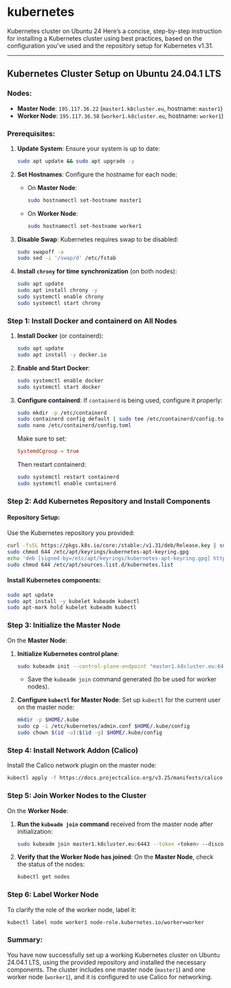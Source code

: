 # kubernetes
Kubernetes cluster on Ubuntu 24
Here’s a concise, step-by-step instruction for installing a Kubernetes cluster using best practices, based on the configuration you've used and the repository setup for Kubernetes v1.31.

---

## Kubernetes Cluster Setup on Ubuntu 24.04.1 LTS

### Nodes:
- **Master Node**: `195.117.36.22` (`master1.k8cluster.eu`, hostname: `master1`)
- **Worker Node**: `195.117.36.58` (`worker1.k8cluster.eu`, hostname: `worker1`)

### Prerequisites:

1. **Update System**:
   Ensure your system is up to date:
   ```bash
   sudo apt update && sudo apt upgrade -y
   ```

2. **Set Hostnames**:
   Configure the hostname for each node:
   - On **Master Node**:
     ```bash
     sudo hostnamectl set-hostname master1
     ```
   - On **Worker Node**:
     ```bash
     sudo hostnamectl set-hostname worker1
     ```

3. **Disable Swap**:
   Kubernetes requires swap to be disabled:
   ```bash
   sudo swapoff -a
   sudo sed -i '/swap/d' /etc/fstab
   ```

4. **Install `chrony` for time synchronization** (on both nodes):
   ```bash
   sudo apt update
   sudo apt install chrony -y
   sudo systemctl enable chrony
   sudo systemctl start chrony
   ```

### Step 1: Install Docker and containerd on All Nodes

1. **Install Docker** (or containerd):
   ```bash
   sudo apt update
   sudo apt install -y docker.io
   ```

2. **Enable and Start Docker**:
   ```bash
   sudo systemctl enable docker
   sudo systemctl start docker
   ```

3. **Configure containerd**:
   If `containerd` is being used, configure it properly:
   ```bash
   sudo mkdir -p /etc/containerd
   sudo containerd config default | sudo tee /etc/containerd/config.toml
   sudo nano /etc/containerd/config.toml
   ```

   Make sure to set:
   ```toml
   SystemdCgroup = true
   ```

   Then restart containerd:
   ```bash
   sudo systemctl restart containerd
   sudo systemctl enable containerd
   ```

### Step 2: Add Kubernetes Repository and Install Components

#### Repository Setup:
Use the Kubernetes repository you provided:

```bash
curl -fsSL https://pkgs.k8s.io/core:/stable:/v1.31/deb/Release.key | sudo gpg --dearmor -o /etc/apt/keyrings/kubernetes-apt-keyring.gpg
sudo chmod 644 /etc/apt/keyrings/kubernetes-apt-keyring.gpg
echo 'deb [signed-by=/etc/apt/keyrings/kubernetes-apt-keyring.gpg] https://pkgs.k8s.io/core:/stable:/v1.31/deb/ /' | sudo tee /etc/apt/sources.list.d/kubernetes.list
sudo chmod 644 /etc/apt/sources.list.d/kubernetes.list
```

#### Install Kubernetes components:

```bash
sudo apt update
sudo apt install -y kubelet kubeadm kubectl
sudo apt-mark hold kubelet kubeadm kubectl
```

### Step 3: Initialize the Master Node

On the **Master Node**:

1. **Initialize Kubernetes control plane**:
   ```bash
   sudo kubeadm init --control-plane-endpoint "master1.k8cluster.eu:6443" --pod-network-cidr=192.168.0.0/16
   ```

   - Save the `kubeadm join` command generated (to be used for worker nodes).

2. **Configure `kubectl` for Master Node**:
   Set up `kubectl` for the current user on the master node:
   ```bash
   mkdir -p $HOME/.kube
   sudo cp -i /etc/kubernetes/admin.conf $HOME/.kube/config
   sudo chown $(id -u):$(id -g) $HOME/.kube/config
   ```

### Step 4: Install Network Addon (Calico)

Install the Calico network plugin on the master node:

```bash
kubectl apply -f https://docs.projectcalico.org/v3.25/manifests/calico.yaml
```

### Step 5: Join Worker Nodes to the Cluster

On the **Worker Node**:

1. **Run the `kubeadm join` command** received from the master node after initialization:
   ```bash
   sudo kubeadm join master1.k8cluster.eu:6443 --token <token> --discovery-token-ca-cert-hash sha256:<hash>
   ```

2. **Verify that the Worker Node has joined**:
   On the **Master Node**, check the status of the nodes:
   ```bash
   kubectl get nodes
   ```

### Step 6: Label Worker Node

To clarify the role of the worker node, label it:

```bash
kubectl label node worker1 node-role.kubernetes.io/worker=worker
```

### Summary:
You have now successfully set up a working Kubernetes cluster on Ubuntu 24.04.1 LTS, using the provided repository and installed the necessary components. The cluster includes one master node (`master1`) and one worker node (`worker1`), and it is configured to use Calico for networking.

